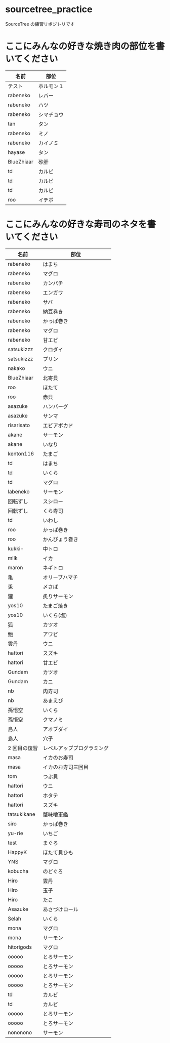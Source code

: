 # sourcetree_practice

SourceTree の練習リポジトリです

# ここにみんなの好きな焼き肉の部位を書いてください

| 名前       | 部位       |
| ---------- | ---------- |
| テスト     | ホルモン１ |
| rabeneko   | レバー     |
| rabeneko   | ハツ       |
| rabeneko   | シマチョウ |
| tan        | タン       |
| rabeneko   | ミノ       |
| rabeneko   | カイノミ   |
| hayase     | タン       |
| BlueZhiaar | 砂肝       |
| td         | カルビ     |
| td         | カルビ     |
| td         | カルビ     |
| roo        | イチボ     |


# ここにみんなの好きな寿司のネタを書いてください

| 名前         | 部位                       |
| ------------ | -------------------------- |
| rabeneko     | はまち                     |
| rabeneko     | マグロ                     |
| rabeneko     | カンパチ                   |
| rabeneko     | エンガワ                   |
| rabeneko     | サバ                       |
| rabeneko     | 納豆巻き                   |
| rabeneko     | かっぱ巻き                 |
| rabeneko     | マグロ                     |
| rabeneko     | 甘エビ                     |
| satsukizzz   | クロダイ                   |
| satsukizzz   | プリン                     |
| nakako       | ウニ                       |
| BlueZhiaar   | 北寄貝                     |
| roo          | ほたて                     |
| roo          | 赤貝                       |
| asazuke      | ハンバーグ                 |
| asazuke      | サンマ                     |
| risarisato   | エビアボカド               |
| akane        | サーモン                   |
| akane        | いなり                     |
| kenton116    | たまご                     |
| td           | はまち                     |
| td           | いくら                     |
| td           | マグロ                     |
| labeneko     | サーモン                   |
| 回転ずし     | スシロー                   |
| 回転ずし     | くら寿司                   |
| td           | いわし                     |
| roo          | かっぱ巻き                 |
| roo          | かんぴょう巻き             |
| kukki-       | 中トロ                     |
| milk         | イカ                       |
| maron        | ネギトロ                   |
| 亀           | オリーブハマチ             |
| 兎           | 〆さば                     |
| 狸           | 炙りサーモン               |
| yos10        | たまご焼き                 |
| yos10        | いくら(塩)                 |
| 狐           | カツオ                     |
| 鮑           | アワビ                     |
| 雲丹         | ウニ                       |
| hattori      | スズキ                     |
| hattori      | 甘エビ                     |
| Gundam       | カツオ                     |
| Gundam       | カニ                       |
| nb           | 肉寿司                     |
| nb           | あまえび                   |
| 孫悟空       | いくら                     |
| 孫悟空       | クマノミ                   |
| 島人         | アオブダイ                 |
| 島人         | 穴子                       |
| 2 回目の復習 | レベルアッププログラミング |
| masa         | イカのお寿司               |
| masa         | イカのお寿司三回目         |
| tom          | つぶ貝                     |
| hattori      | ウニ                       |
| hattori      | ホタテ                     |
| hattori      | スズキ                     |
| tatsukikane  | 蟹味噌軍艦                 |
| siro         | かっぱ巻き                 |
| yu-rie       | いちご                     |
| test         | まぐろ                     |
| HappyK       | ほたて貝ひも               |
| YNS          | マグロ                     |
| kobucha      | のどぐろ                   |
| Hiro         | 雲丹                       |
| Hiro         | 玉子                       |
| Hiro         | たこ                       |
| Asazuke      | あさづけロール              |
| Selah        | いくら                     |
| mona    | マグロ                     |
| mona        | サーモン                     |
| hitorigods | マグロ |
| ooooo | とろサーモン |
| ooooo | とろサーモン |
| ooooo | とろサーモン |
| ooooo | とろサーモン |
| td         | カルビ     |
| td         | カルビ     |
| ooooo | とろサーモン |
| ooooo | とろサーモン |
| nononono | サーモン |

